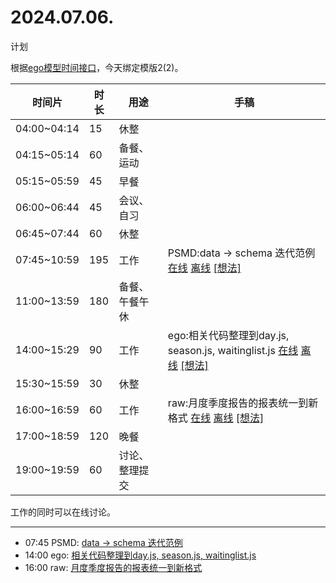 # 2024.07.06.
计划  

根据[ego模型时间接口](https://gitee.com/hyg/blog/blob/master/timeflow.md)，今天绑定模版2(2)。

| 时间片 | 时长 | 用途 | 手稿 |
| --- | --- | --- | --- |
| 04:00~04:14 | 15 | 休整 |  |
| 04:15~05:14 | 60 | 备餐、运动 |  |
| 05:15~05:59 | 45 | 早餐 |  |
| 06:00~06:44 | 45 | 会议、自习 |  |
| 06:45~07:44 | 60 | 休整 |  |
| 07:45~10:59 | 195 | 工作 | PSMD:data -> schema 迭代范例  [在线](http://simp.ly/p/3GXNTh) [离线](../../draft/2024/07/20240706074500.md) <a href="mailto:huangyg@mars22.com?subject=关于2024.07.06.[data -> schema 迭代范例]任务&body=日期: 20240706%0D%0A序号: 5%0D%0A手稿:../../draft/2024/07/20240706074500.md%0D%0A---请勿修改邮件主题及以上内容 从下一行开始写您的想法---%0D%0A">[想法]</a> |
| 11:00~13:59 | 180 | 备餐、午餐午休 |  |
| 14:00~15:29 | 90 | 工作 | ego:相关代码整理到day.js, season.js, waitinglist.js  [在线](http://simp.ly/p/lsBYG9) [离线](../../draft/2024/07/20240706140000.md) <a href="mailto:huangyg@mars22.com?subject=关于2024.07.06.[相关代码整理到day.js, season.js, waitinglist.js]任务&body=日期: 20240706%0D%0A序号: 7%0D%0A手稿:../../draft/2024/07/20240706140000.md%0D%0A---请勿修改邮件主题及以上内容 从下一行开始写您的想法---%0D%0A">[想法]</a> |
| 15:30~15:59 | 30 | 休整 |  |
| 16:00~16:59 | 60 | 工作 | raw:月度季度报告的报表统一到新格式  [在线](http://simp.ly/p/MpcbHD) [离线](../../draft/2024/07/20240706160000.md) <a href="mailto:huangyg@mars22.com?subject=关于2024.07.06.[月度季度报告的报表统一到新格式]任务&body=日期: 20240706%0D%0A序号: 9%0D%0A手稿:../../draft/2024/07/20240706160000.md%0D%0A---请勿修改邮件主题及以上内容 从下一行开始写您的想法---%0D%0A">[想法]</a> |
| 17:00~18:59 | 120 | 晚餐 |  |
| 19:00~19:59 | 60 | 讨论、整理提交 |  |

工作的同时可以在线讨论。

---

- 07:45	PSMD: [data -> schema 迭代范例](../../../draft/2024/07/20240706074500.md)
- 14:00	ego: [相关代码整理到day.js, season.js, waitinglist.js](../../../draft/2024/07/20240706140000.md)
- 16:00	raw: [月度季度报告的报表统一到新格式](../../../draft/2024/07/20240706160000.md)
